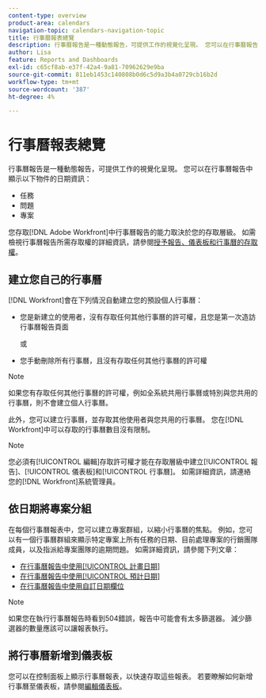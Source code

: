 ```yaml
---
content-type: overview
product-area: calendars
navigation-topic: calendars-navigation-topic
title: 行事曆報表總覽
description: 行事曆報告是一種動態報告，可提供工作的視覺化呈現。 您可以在行事曆報告中顯示任務、問題和專案的日期資訊。
author: Lisa
feature: Reports and Dashboards
exl-id: c65cf8ab-e37f-42a4-9a81-70962629e9ba
source-git-commit: 811eb1453c140808b0d6c5d9a3b4a0729cb16b2d
workflow-type: tm+mt
source-wordcount: '387'
ht-degree: 4%

---
```


# 行事曆報表總覽

<!-- Audited: 01/2024 -->

行事曆報告是一種動態報告，可提供工作的視覺化呈現。 您可以在行事曆報告中顯示以下物件的日期資訊：

* 任務
* 問題
* 專案

您存取[!DNL Adobe Workfront]中行事曆報告的能力取決於您的存取層級。 如需檢視行事曆報告所需存取權的詳細資訊，請參閱[授予報告、儀表板和行事曆的存取權](../../../administration-and-setup/add-users/configure-and-grant-access/grant-access-reports-dashboards-calendars.md)。

## 建立您自己的行事曆

[!DNL Workfront]會在下列情況自動建立您的預設個人行事曆：

* 您是新建立的使用者，沒有存取任何其他行事曆的許可權，且您是第一次造訪行事曆報告頁面

  或

* 您手動刪除所有行事曆，且沒有存取任何其他行事曆的許可權

>[!NOTE]
>
>如果您有存取任何其他行事曆的許可權，例如全系統共用行事曆或特別與您共用的行事曆，則不會建立個人行事曆。

此外，您可以建立行事曆，並存取其他使用者與您共用的行事曆。 您在[!DNL Workfront]中可以存取的行事曆數目沒有限制。

>[!NOTE]
>
>您必須有[!UICONTROL 編輯]存取許可權才能在存取層級中建立[!UICONTROL 報告]、[!UICONTROL 儀表板]和[!UICONTROL 行事曆]。 如需詳細資訊，請連絡您的[!DNL Workfront]系統管理員。

## 依日期將專案分組

在每個行事曆報表中，您可以建立專案群組，以縮小行事曆的焦點。 例如，您可以有一個行事曆群組來顯示特定專案上所有任務的日期、目前處理專案的行銷團隊成員，以及指派給專案團隊的逾期問題。 如需詳細資訊，請參閱下列文章：

* [在行事曆報告中使用[!UICONTROL 計畫日期]](../../../reports-and-dashboards/reports/calendars/use-planned-dates.md)
* [在行事曆報告中使用[!UICONTROL 預計日期]](../../../reports-and-dashboards/reports/calendars/use-projected-dates.md)
* [在行事曆報告中使用自訂日期欄位](../../../reports-and-dashboards/reports/calendars/use-custom-dates.md)

>[!NOTE]
>
>如果您在執行行事曆報告時看到504錯誤，報告中可能會有太多篩選器。 減少篩選器的數量應該可以讓報表執行。

## 將行事曆新增到儀表板

您可以在控制面板上顯示行事曆報表，以快速存取這些報表。 若要瞭解如何新增行事曆至儀表板，請參閱[編輯儀表板](../../../reports-and-dashboards/dashboards/creating-and-managing-dashboards/edit-dashboard.md)。
